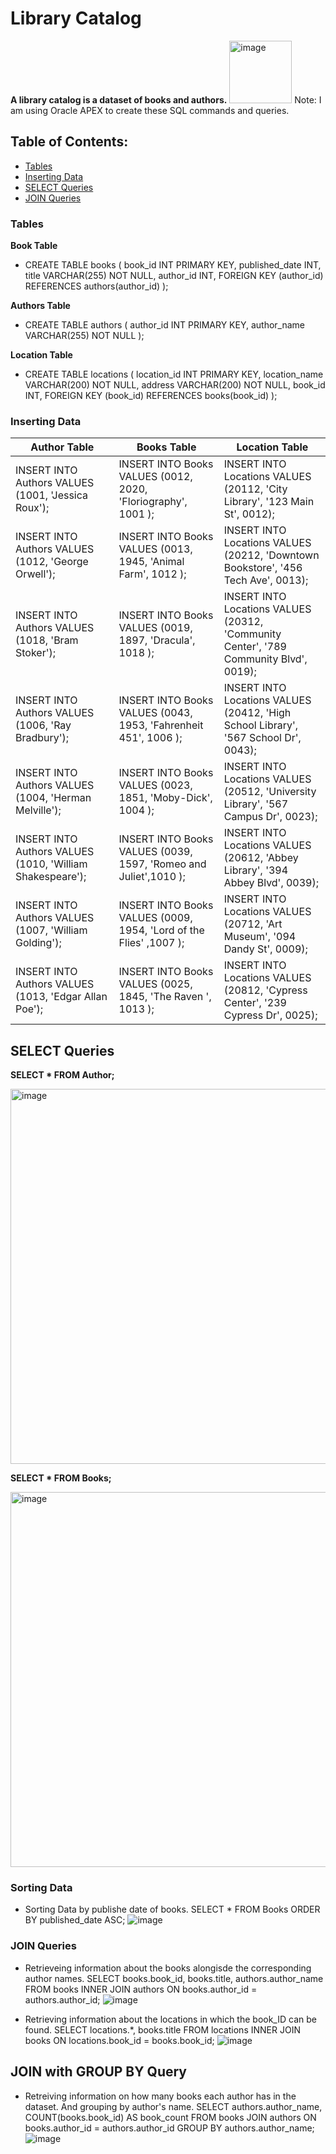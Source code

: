 # **Library Catalog**     

**A library catalog is a dataset of books and authors.** <img width="100" alt="image" src="https://github.com/LuseroNajera/SQL-Projects/assets/155403528/1df5805e-e494-40f2-a85e-9446b3dc9573">
Note: I am using Oracle APEX to create these SQL commands and queries. 

## Table of Contents: 
- [Tables](#Tables)
- [Inserting Data](#Inserting)
- [SELECT Queries](#SELECT)
- [JOIN Queries](#JOIN)


### Tables

**Book Table**
- CREATE TABLE books (
    book_id INT PRIMARY KEY,
    published_date INT,
    title VARCHAR(255) NOT NULL,
    author_id INT,
    FOREIGN KEY (author_id) REFERENCES authors(author_id)
  );
  
**Authors Table**
- CREATE TABLE authors (
    author_id INT PRIMARY KEY,
    author_name VARCHAR(255) NOT NULL
  );
  
**Location Table**
- CREATE TABLE locations (
    location_id INT PRIMARY KEY,
    location_name VARCHAR(200) NOT NULL,
    address VARCHAR(200) NOT NULL,
    book_id INT,
    FOREIGN KEY (book_id) REFERENCES books(book_id)
  );


### Inserting Data

| Author Table | Books Table | Location Table |
|---|---|---| 
|INSERT INTO Authors VALUES (1001, 'Jessica Roux'); | INSERT INTO Books VALUES (0012, 2020, 'Floriography', 1001 ); |INSERT INTO Locations VALUES (20112, 'City Library', '123 Main St', 0012);|
|INSERT INTO Authors VALUES (1012, 'George Orwell');|INSERT INTO Books VALUES  (0013, 1945, 'Animal Farm', 1012 ); | INSERT INTO Locations VALUES (20212, 'Downtown Bookstore', '456 Tech Ave', 0013);|
|INSERT INTO Authors VALUES (1018, 'Bram Stoker');| INSERT INTO Books VALUES (0019, 1897, 'Dracula', 1018 ); |INSERT INTO Locations VALUES (20312, 'Community Center', '789 Community Blvd', 0019);|
|INSERT INTO Authors VALUES (1006, 'Ray Bradbury');| INSERT INTO Books VALUES (0043, 1953, 'Fahrenheit 451', 1006 ); | INSERT INTO Locations VALUES (20412, 'High School Library', '567 School Dr', 0043);|
|INSERT INTO Authors VALUES (1004, 'Herman Melville');| INSERT INTO Books VALUES (0023, 1851, 'Moby-Dick', 1004 ); |INSERT INTO Locations VALUES (20512, 'University Library', '567 Campus Dr', 0023);|
|INSERT INTO Authors VALUES (1010, 'William Shakespeare');| INSERT INTO Books VALUES (0039, 1597, 'Romeo and Juliet',1010 ); |INSERT INTO Locations VALUES (20612, 'Abbey Library', '394 Abbey Blvd', 0039);|
|INSERT INTO Authors VALUES (1007, 'William Golding');| INSERT INTO Books VALUES (0009, 1954, 'Lord of the Flies' ,1007 ); |INSERT INTO Locations VALUES (20712, 'Art Museum', '094 Dandy St', 0009);|
|INSERT INTO Authors VALUES (1013, 'Edgar Allan Poe');| INSERT INTO Books VALUES (0025, 1845, 'The Raven ', 1013 ); |INSERT INTO Locations VALUES (20812, 'Cypress Center', '239 Cypress Dr', 0025);|


## **SELECT Queries** 

**SELECT * FROM Author;**

<img width="600" alt="image" src="https://github.com/LuseroNajera/SQL-Projects/assets/155403528/052bc85a-0e60-4008-82e2-f6c25344cc2d">

**SELECT * FROM Books;**

<img width="600" alt="image" src="https://github.com/LuseroNajera/SQL-Projects/assets/155403528/8d402098-7aff-4de6-abcc-2c96124bc032">

### **Sorting Data**
- Sorting Data by publishe date of books.
SELECT * FROM Books ORDER BY published_date ASC;
![image](https://github.com/LuseroNajera/SQL-Projects/assets/155403528/a1d134de-46d4-40a2-9005-2770b2bf05b2)


### **JOIN Queries**

- Retrieveing information about the books alongisde the corresponding author names.
SELECT books.book_id, books.title, authors.author_name
FROM books
INNER JOIN authors ON books.author_id = authors.author_id;
![image](https://github.com/LuseroNajera/SQL-Projects/assets/155403528/68c9ecd1-1a77-44fb-a9c5-ff856f687d82)

- Retrieving information about the locations in which the book_ID can be found.
SELECT locations.*, books.title
FROM locations
INNER JOIN books ON locations.book_id = books.book_id;
![image](https://github.com/LuseroNajera/SQL-Projects/assets/155403528/4a5e3397-ab47-4ab6-890d-82e952763cb8)

## **JOIN with GROUP BY Query**
- Retreiving information on how many books each author has in the dataset. And grouping by author's name. 
SELECT authors.author_name, COUNT(books.book_id) AS book_count
FROM books
JOIN authors ON books.author_id = authors.author_id
GROUP BY authors.author_name;
![image](https://github.com/LuseroNajera/SQL-Projects/assets/155403528/6fba206d-8bad-4314-a967-7cbae04fa48d)








